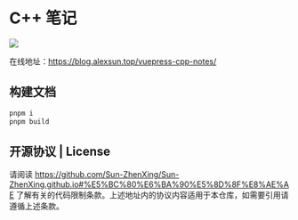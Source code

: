 # C++ 笔记

![](https://img.shields.io/github/actions/workflow/status/Sun-ZhenXing/vuepress-cpp-notes/deploy-docs.yml?branch=main)

在线地址：<https://blog.alexsun.top/vuepress-cpp-notes/>

## 构建文档

```bash
pnpm i
pnpm build
```

## 开源协议 | License

请阅读 <https://github.com/Sun-ZhenXing/Sun-ZhenXing.github.io#%E5%BC%80%E6%BA%90%E5%8D%8F%E8%AE%AE> 了解有关的代码限制条款。上述地址内的协议内容适用于本仓库，如需要引用请遵循上述条款。
